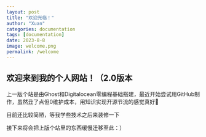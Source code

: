 ```yaml
---
layout: post
title: "欢迎光临！"
author: "Xuan"
categories: documentation
tags: [documentation]
date: 2023-8-8
image: welcome.png
permalink: /welcome
---
```

<style>
  pre {
    background-color: white; /* 将背景色设置为白色 */
  }
</style>
## 欢迎来到我的个人网站！（2.0版本

上一版个站是由Ghost和Digitalocean零编程基础搭建，最近开始尝试用GitHub制作，虽然丑了点但0维护成本，用知识实现开源节流的感觉真好🥹
<br>

目前还比较简陋，等我学些技术之后来装修一下<br>

接下来将会把上版个站里的东西缓慢迁移至此：）
